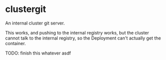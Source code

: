 # clustergit

An internal cluster git server.

This works, and pushing to the internal registry works,
but the cluster cannot talk to the internal registry,
so the Deployment can't actually get the container.

TODO: finish this whatever asdf
